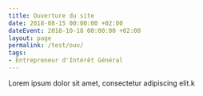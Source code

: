 ```yaml
---
title: Ouverture du site
date: 2018-08-15 00:00:00 +02:00
dateEvent: 2018-10-18 00:00:00 +02:00
layout: page
permalink: /test/ouv/
tags:
- Entrepreneur d'Intérêt Général
---
```

Lorem ipsum dolor sit amet, consectetur adipiscing elit.k
